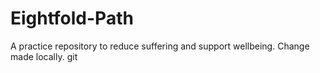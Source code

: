 # Eightfold-Path
A practice repository to reduce suffering and support wellbeing. Change made locally. git
